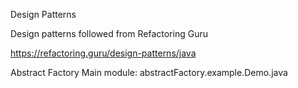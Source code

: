 Design Patterns 

Design patterns followed from Refactoring Guru

https://refactoring.guru/design-patterns/java

Abstract Factory Main module:
	abstractFactory.example.Demo.java